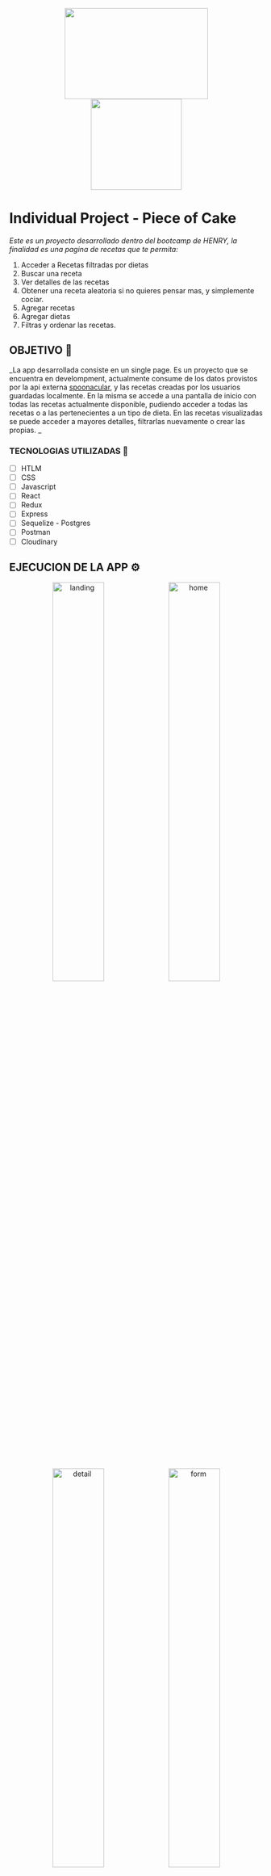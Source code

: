 <p align="center">
 <img style="width:75%"  height="180" src="https://res.cloudinary.com/dvkvyi1dr/image/upload/v1668723108/cv/banner_name_rostr1.jpg" />
 
  <img height="180" border-radius:50 src="https://res.cloudinary.com/dvkvyi1dr/image/upload/v1663372772/PI-FOOD/logo_food_api_ytyqfh.jpg" />
</p> 


# Individual Project - Piece of Cake
_Este es un proyecto desarrollado dentro del bootcamp de HENRY, la finalidad es una pagina de recetas que te permita:_

1. Acceder a Recetas filtradas por dietas
2. Buscar una receta
3. Ver detalles de las recetas
4. Obtener una receta aleatoria si no quieres pensar mas, y simplemente cociar.
5. Agregar recetas
6. Agregar dietas
7. Filtras y ordenar las recetas.


## OBJETIVO 💼

_La app desarrollada consiste en un single page. Es un proyecto que se encuentra en develompment, actualmente consume de los datos provistos por la api externa [spoonacular](https://spoonacular.com/food-api), y las recetas creadas por los usuarios guardadas localmente. En la misma se accede a una pantalla de inicio con todas las recetas actualmente disponible, pudiendo acceder a todas las recetas o a las pertenecientes a un tipo de dieta. En las recetas visualizadas se puede acceder a mayores detalles, filtrarlas nuevamente o crear las propias.
_


### TECNOLOGIAS UTILIZADAS 🔧

- [ ] HTLM
- [ ] CSS
- [ ] Javascript
- [ ] React
- [ ] Redux
- [ ] Express
- [ ] Sequelize - Postgres
- [ ] Postman
- [ ] Cloudinary

## EJECUCION DE LA APP ⚙️
<div align="center">
 
  <img width="45%" src="https://res.cloudinary.com/dvkvyi1dr/image/upload/c_scale,h_605/v1669075315/landingpieceofcake_hlm64d.jpg" alt="landing">
  <img width="45%" src="https://res.cloudinary.com/dvkvyi1dr/image/upload/v1669075315/homepieceof_cake_eje049.jpg" alt="home">
  <img width="45%" src="https://res.cloudinary.com/dvkvyi1dr/image/upload/v1669075316/detail_piece_of_cake_zaqlto.jpg" alt="detail">
  <img width="45%" src="https://res.cloudinary.com/dvkvyi1dr/image/upload/v1669075315/form_piece_zdstm7.jpg" alt="form">
  <img width="45%" src="https://res.cloudinary.com/dvkvyi1dr/image/upload/v1669075315/about_me_f4giwb.jpg" alt="about">
 

Gif de Funcionalidad: 
 
 https://res.cloudinary.com/dvkvyi1dr/video/upload/v1669074310/2022-10-06_18-08-25_rgtg8o.mkv

</div>



